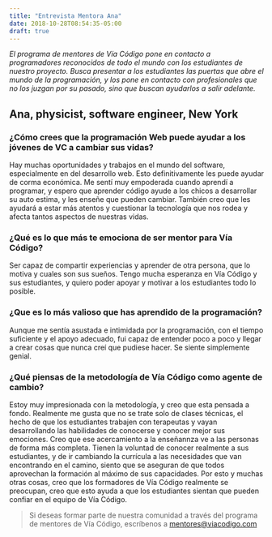 ```yaml
---
title: "Entrevista Mentora Ana"
date: 2018-10-28T08:54:35-05:00
draft: true
---
```


_El programa de mentores de Vía Código pone en contacto a programadores reconocidos de todo el mundo con los estudiantes de nuestro proyecto.
Busca presentar a los estudiantes las puertas que abre el mundo de la programación, y los pone en contacto con profesionales que no los juzgan por su pasado,
sino que buscan ayudarlos a salir adelante._

## Ana, physicist, software engineer, New York

### ¿Cómo crees que la programación Web puede ayudar a los jóvenes de VC a cambiar sus vidas?

Hay muchas oportunidades y trabajos en el mundo del software, especialmente en del desarrollo web. Esto definitivamente les puede ayudar de corma económica. Me sentí muy empoderada cuando aprendí a programar, y espero que aprender código ayude a los chicos a desarrollar su auto estima, y les enseñe que pueden cambiar. También creo que les ayudará a estar más atentos y cuestionar la tecnología que nos rodea y afecta tantos aspectos de nuestras vidas.

### ¿Qué es lo que más te emociona de ser mentor para Vía Código?

Ser capaz de compartir experiencias y aprender de otra persona, que lo motiva y cuales son sus sueños. Tengo mucha esperanza en Vía Código y sus estudiantes, y quiero poder apoyar y motivar a los estudiantes todo lo posible.

### ¿Que es lo más valioso que has aprendido de la programación?

Aunque me sentía asustada e intimidada por la programación, con el tiempo suficiente y el apoyo adecuado, fui capaz de entender poco a poco y llegar a crear cosas que nunca creí que pudiese hacer. Se siente simplemente genial.

### ¿Qué piensas de la metodología de Vía Código como agente de cambio?

Estoy muy impresionada con la metodología, y creo que esta pensada a fondo. Realmente me gusta que no se trate solo de clases técnicas, el hecho de que los estudiantes trabajen con terapeutas y vayan desarrollando las habilidades de conocerse y conocer mejor sus emociones. Creo que ese acercamiento a la enseñannza ve a las personas de forma más completa. Tienen la voluntad de conocer realmente a sus estudiantes, y de ir cambiando la currícula a las necesidades que van encontrando en el camino, siento que se aseguran de que todos aprovechan la formación al máximo de sus capacidades. Por esto y muchas otras cosas, creo que los formadores de Vía Código realmente se preocupan, creo que esto ayuda a que los estudiantes sientan que pueden confiar en el equipo de Vía Código.

> Si deseas formar parte de nuestra comunidad a través del programa de mentores de Vía Código, escríbenos a [mentores@viacodigo.com](mailto:mentores@viacodigo.com)
